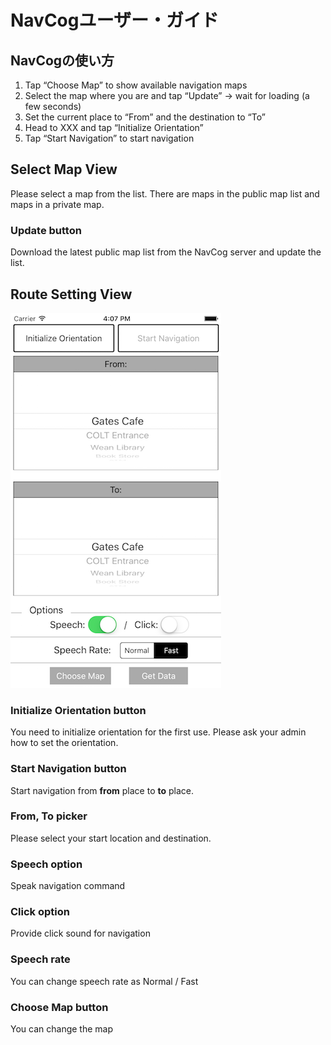 <!--
The MIT License (MIT)

Copyright (c) 2014, 2015 IBM Corporation
Permission is hereby granted, free of charge, to any person obtaining a copy
of this software and associated documentation files (the "Software"), to deal
in the Software without restriction, including without limitation the rights
to use, copy, modify, merge, publish, distribute, sublicense, and/or sell
copies of the Software, and to permit persons to whom the Software is
furnished to do so, subject to the following conditions:

The above copyright notice and this permission notice shall be included in all
copies or substantial portions of the Software.

THE SOFTWARE IS PROVIDED "AS IS", WITHOUT WARRANTY OF ANY KIND, EXPRESS OR
IMPLIED, INCLUDING BUT NOT LIMITED TO THE WARRANTIES OF MERCHANTABILITY,
FITNESS FOR A PARTICULAR PURPOSE AND NONINFRINGEMENT. IN NO EVENT SHALL THE
AUTHORS OR COPYRIGHT HOLDERS BE LIABLE FOR ANY CLAIM, DAMAGES OR OTHER
LIABILITY, WHETHER IN AN ACTION OF CONTRACT, TORT OR OTHERWISE, ARISING FROM,
OUT OF OR IN CONNECTION WITH THE SOFTWARE OR THE USE OR OTHER DEALINGS IN THE
SOFTWARE.
-->

# NavCogユーザー・ガイド

## NavCogの使い方
1. Tap “Choose Map” to show available navigation maps
2. Select the map where you are and tap “Update” -> wait for loading (a few seconds)
3. Set the current place to “From” and the destination to “To”
4. Head to XXX and tap “Initialize Orientation”
5. Tap “Start Navigation” to start navigation


## Select Map View
Please select a map from the list.
There are maps in the public map list and maps in a private map.

### Update button
Download the latest public map list from the NavCog server and update the list.


## Route Setting View
![Screen Short](images/main_view.png)

### Initialize Orientation button
You need to initialize orientation for the first use. Please ask your admin how to set the orientation.

### Start Navigation button
Start navigation from **from** place to **to** place.

### From, To picker
Please select your start location and destination.

### Speech option
Speak navigation command

### Click option
Provide click sound for navigation

### Speech rate
You can change speech rate as Normal / Fast

### Choose Map button
You can change the map
